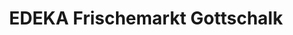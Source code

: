 ---
title: "EDEKA Frischemarkt Gottschalk"
url: /gross-wittensee/edeka-frischemarkt-gottschalk/
shop: Lebensmittel
---